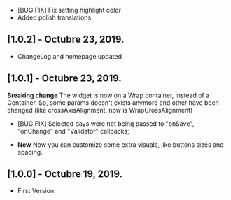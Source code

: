 
* [BUG FIX] Fix setting highlight color
* Added polish translations

## [1.0.2] - Octubre 23, 2019.

* ChangeLog and homepage updated

## [1.0.1] - Octubre 23, 2019.

**Breaking change** The widget is now on a Wrap container, instead of a Container. So, some params doesn't exists anymore and other have been changed (like crossAxisAlignment, now is WrapCrossAlignment)

* [BUG FIX] Selected days were not being passed to "onSave", "onChange" and "Validator" callbacks;

* **New** Now you can customize some extra visuals, like buttons sizes and spacing.

## [1.0.0] - Octubre 19, 2019.

* First Version.